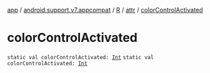 [app](../../../index.md) / [android.support.v7.appcompat](../../index.md) / [R](../index.md) / [attr](index.md) / [colorControlActivated](./color-control-activated.md)

# colorControlActivated

`static val colorControlActivated: `[`Int`](https://kotlinlang.org/api/latest/jvm/stdlib/kotlin/-int/index.html)
`static val colorControlActivated: `[`Int`](https://kotlinlang.org/api/latest/jvm/stdlib/kotlin/-int/index.html)